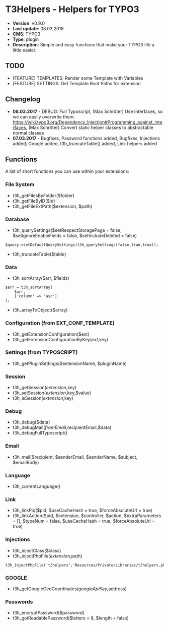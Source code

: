 # T3Helpers - Helpers for TYPO3

* **Version**: v0.9.0
* **Last update**: 08.03.2018
* **CMS**: TYPO3
* **Type**: plugin
* **Description**: Simple and easy functions that make your TYPO3 life a little easier.


## TODO

* [FEATURE] TEMPLATES: Render some Template with Variables
* [FEATURE] SETTINGS: Get Template Root Paths for extension

## Changelog

* **08.03.2017** - DEBUG: Full Typoscript, (Max Schröter) Use Interfaces, so we can easily overwrite them: https://wiki.typo3.org/Dependency_Injection#Programming_against_interfaces, (Max Schröter) Convert static helper classes to abstractable normal classes 
* **07.03.2017** - Bugfixes, Password functions added, Bugfixes, Injections added, Google added, t3h_truncateTable() added, Link helpers added

## Functions

A list of short functions you can use within your extensions:

### File System

* t3h_getFilesByFolder($folder)
* t3h_getFileByID($id)
* t3h_getFileExtPath($extension, $path)

### Database

* t3h_querySettings($setRespectStoragePage = false, $setIgnoreEnableFields = false, $setIncludeDeleted = false)

```
$query->setDefaultQuerySettings(t3h_querySettings(false,true,true));
```
* t3h_truncateTable($table)

### Data

* t3h_sortArray($arr, $fields)

```
$arr = t3h_sortArray(
    $arr,
    ['column' => 'asc']
);
```

* t3h_arrayToObject($array)

### Configuration (from EXT_CONF_TEMPLATE)

* t3h_getExtensionConfiguration($ext)
* t3h_getExtensionConfigurationByKey($ext,$key)

### Settings (from TYPOSCRIPT)

* t3h_getPluginSettings($extensionName, $pluginName)

### Session

* t3h_getSession($extension,$key)
* t3h_setSession($extension,$key,$value)
* t3h_isSession($extension,$key)

### Debug

* t3h_debug($data)
* t3h_debugMail($fromEmail,$recipientEmail,$data)
* t3h_debugFullTyposcript()

### Email

* t3h_mail($recipient, $senderEmail, $senderName, $subject, $emailBody)

### Language

* t3h_currentLanguage()

### Link

* t3h_linkPid($pid, $useCacheHash = true, $forceAbsoluteUrl = true)
* t3h_linkAction($pid, $extension, $controller, $action, $extraParameters = [], $typeNum = false, $useCacheHash = true, $forceAbsoluteUrl = true)

### Injections

* t3h_injectClass($class)
* t3h_injectPhpFile($extension,$path)

```
t3h_injectPhpFile('t3helpers','Resources/Private/Libraries/t3helpers.php');
```

### GOOGLE

* t3h_getGoogleGeoCoordinates($googleApiKey,$address)

### Passwords

* t3h_encryptPassword($password)
* t3h_getReadablePassword($letters = 8, $length = false)
